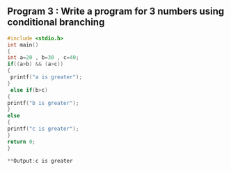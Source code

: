 ## Program 3 : Write a program for 3 numbers using conditional branching
```C
#include <stdio.h>
int main()
{
int a=20 , b=30 , c=40;
if((a>b) && (a>c))
{
 printf("a is greater");
}
 else if(b>c)
{
printf("b is greater");
}
else
{
printf("c is greater");
}
return 0;
}

**Output:c is greater
